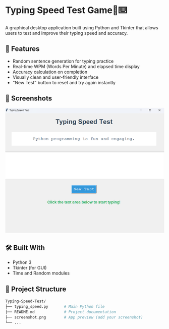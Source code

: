 # Typing Speed Test Game🧠⌨️

A graphical desktop application built using Python and Tkinter that allows users to test and improve their typing speed and accuracy.

## 🚀 Features

- Random sentence generation for typing practice
- Real-time WPM (Words Per Minute) and elapsed time display
- Accuracy calculation on completion
- Visually clean and user-friendly interface
- "New Test" button to reset and try again instantly

## 📸 Screenshots

![App Screenshot](typing_speed_test_game.png) <!-- Add a real screenshot with this name or update path -->

## 🛠️ Built With

- Python 3
- Tkinter (for GUI)
- Time and Random modules

## 📁 Project Structure

```bash
Typing-Speed-Test/
├── typing_speed.py       # Main Python file
├── README.md             # Project documentation
├── screenshot.png        # App preview (add your screenshot)
└── ...

